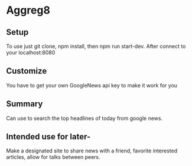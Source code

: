 # Aggreg8

## Setup

To use just git clone, npm install, then npm run start-dev. After connect to your localhost:8080

## Customize
You have to get your own GoogleNews api key to make it work for you

## Summary

Can use to search the top headlines of today from google news.

## Intended use for later-

Make a designated site to share news with a friend, favorite interested articles, allow for talks between peers. 


